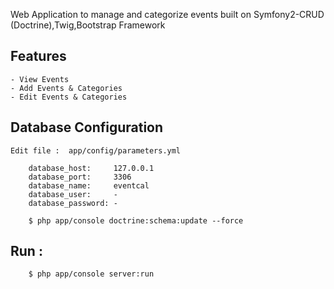 Web Application to manage and categorize events built on Symfony2-CRUD (Doctrine),Twig,Bootstrap Framework

## Features 

	- View Events
	- Add Events & Categories
	- Edit Events & Categories

	
## Database Configuration

	Edit file :  app/config/parameters.yml

```
	database_host:     127.0.0.1
    database_port:     3306
    database_name:     eventcal
    database_user:     -
	database_password: - 
```	
	
```	
	$ php app/console doctrine:schema:update --force
```	
	
## Run : 

```
	$ php app/console server:run
```	